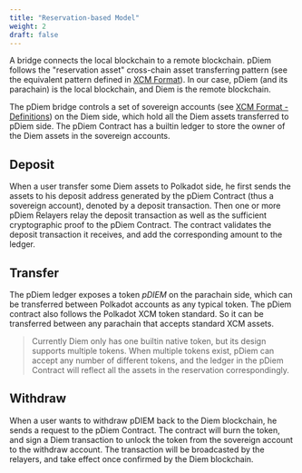 ```yaml
---
title: "Reservation-based Model"
weight: 2
draft: false
---
```


A bridge connects the local blockchain to a remote blockchain. pDiem follows the "reservation asset" cross-chain asset transferring pattern (see the equivalent pattern defined in [XCM Format](https://github.com/paritytech/xcm-format#depositreserveasset)). In our case, pDiem (and its parachain) is the local blockchain, and Diem is the remote blockchain.

The pDiem bridge controls a set of sovereign accounts (see [XCM Format - Definitions](https://github.com/paritytech/xcm-format#definitions)) on the Diem side, which hold all the Diem assets transferred to pDiem side. The pDiem Contract has a builtin ledger to store the owner of the Diem assets in the sovereign accounts.

## Deposit

When a user transfer some Diem assets to Polkadot side, he first sends the assets to his deposit address generated by the pDiem Contract (thus a sovereign account), denoted by a deposit transaction. Then one or more pDiem Relayers relay the deposit transaction as well as the sufficient cryptographic proof to the pDiem Contract. The contract validates the deposit transaction it receives, and add the corresponding amount to the ledger.

## Transfer

The pDiem ledger exposes a token *pDIEM* on the parachain side, which can be transferred between Polkadot accounts as any typical token. The pDiem contract also follows the Polkadot XCM token standard. So it can be transferred between any parachain that accepts standard XCM assets.

> Currently Diem only has one builtin native token, but its design supports multiple tokens. When multiple tokens exist, pDiem can accept any number of different tokens, and the ledger in the pDiem Contract will reflect all the assets in the reservation correspondingly.

## Withdraw

When a user wants to withdraw pDIEM back to the Diem blockchain, he sends a request to the pDiem Contract. The contract will burn the token, and sign a Diem transaction to unlock the token from the sovereign account to the withdraw account. The transaction will be broadcasted by the relayers, and take effect once confirmed by the Diem blockchain.